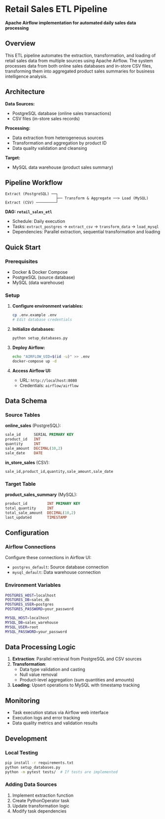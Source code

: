 # Retail Sales ETL Pipeline

**Apache Airflow implementation for automated daily sales data processing**

## Overview

This ETL pipeline automates the extraction, transformation, and loading of retail sales data from multiple sources using Apache Airflow. The system processes data from both online sales databases and in-store CSV files, transforming them into aggregated product sales summaries for business intelligence analysis.

## Architecture

**Data Sources:**
- PostgreSQL database (online sales transactions)
- CSV files (in-store sales records)

**Processing:**
- Data extraction from heterogeneous sources
- Transformation and aggregation by product ID
- Data quality validation and cleansing

**Target:**
- MySQL data warehouse (product sales summary)

## Pipeline Workflow

```
Extract (PostgreSQL) ──┐
                       ├── Transform & Aggregate ──> Load (MySQL)
Extract (CSV) ─────────┘
```

**DAG: `retail_sales_etl`**
- Schedule: Daily execution
- Tasks: `extract_postgres` → `extract_csv` → `transform_data` → `load_mysql`
- Dependencies: Parallel extraction, sequential transformation and loading

## Quick Start

### Prerequisites
- Docker & Docker Compose
- PostgreSQL (source database)
- MySQL (data warehouse)

### Setup
1. **Configure environment variables:**
   ```bash
   cp .env.example .env
   # Edit database credentials
   ```

2. **Initialize databases:**
   ```bash
   python setup_databases.py
   ```

3. **Deploy Airflow:**
   ```bash
   echo "AIRFLOW_UID=$(id -u)" >> .env
   docker-compose up -d
   ```

4. **Access Airflow UI:**
   - URL: `http://localhost:8080`
   - Credentials: `airflow/airflow`

## Data Schema

### Source Tables
**online_sales** (PostgreSQL):
```sql
sale_id      SERIAL PRIMARY KEY
product_id   INT
quantity     INT
sale_amount  DECIMAL(10,2)
sale_date    DATE
```

**in_store_sales** (CSV):
```
sale_id,product_id,quantity,sale_amount,sale_date
```

### Target Table
**product_sales_summary** (MySQL):
```sql
product_id         INT PRIMARY KEY
total_quantity     INT
total_sale_amount  DECIMAL(10,2)
last_updated       TIMESTAMP
```

## Configuration

### Airflow Connections
Configure these connections in Airflow UI:
- `postgres_default`: Source database connection
- `mysql_default`: Data warehouse connection

### Environment Variables
```bash
POSTGRES_HOST=localhost
POSTGRES_DB=sales_db
POSTGRES_USER=postgres
POSTGRES_PASSWORD=your_password

MYSQL_HOST=localhost
MYSQL_DB=sales_warehouse
MYSQL_USER=root
MYSQL_PASSWORD=your_password
```

## Data Processing Logic

1. **Extraction**: Parallel retrieval from PostgreSQL and CSV sources
2. **Transformation**: 
   - Data type validation and casting
   - Null value removal
   - Product-level aggregation (sum quantities and amounts)
3. **Loading**: Upsert operations to MySQL with timestamp tracking

## Monitoring

- Task execution status via Airflow web interface
- Execution logs and error tracking
- Data quality metrics and validation results

## Development

### Local Testing
```bash
pip install -r requirements.txt
python setup_databases.py
python -m pytest tests/  # If tests are implemented
```

### Adding Data Sources
1. Implement extraction function
2. Create PythonOperator task
3. Update transformation logic
4. Modify task dependencies 